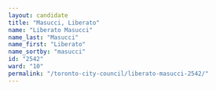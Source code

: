 ```yaml
---
layout: candidate
title: "Masucci, Liberato"
name: "Liberato Masucci"
name_last: "Masucci"
name_first: "Liberato"
name_sortby: "masucci"
id: "2542"
ward: "10"
permalink: "/toronto-city-council/liberato-masucci-2542/"
---
```

